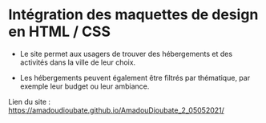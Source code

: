# Intégration des maquettes de design en HTML / CSS

- Le site permet aux usagers de trouver des hébergements et des activités dans la ville de leur choix. 

- Les hébergements peuvent également être filtrés par thématique, par exemple leur budget ou leur ambiance.

Lien du site : https://amadoudioubate.github.io/AmadouDioubate_2_05052021/
